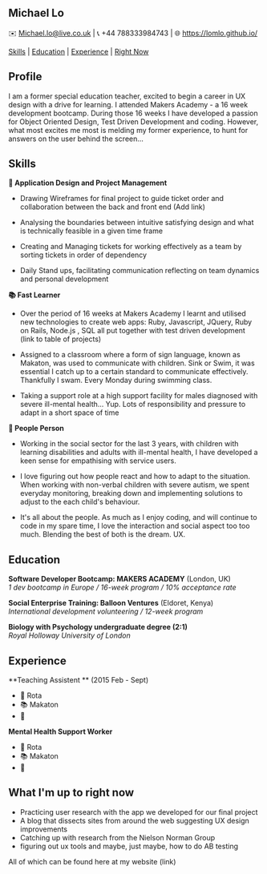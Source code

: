 ## Michael Lo

:envelope:  Michael.lo@live.co.uk | :telephone_receiver: +44 788333984743 | :globe_with_meridians: https://lomlo.github.io/

[Skills](#Skills) | [Education](#Education) | [Experience](#Experience) | [Right Now](#Rightnow)

<!-- + Be more specific and find examples
+ My life and my experience
+ Get other people to read the CV -->

## Profile

<!-- rewrite - seems fake  -->
I am a former special education teacher, excited to begin a career in UX design with a drive for learning. I attended Makers Academy - a 16 week development bootcamp. During those 16 weeks I have developed a passion for Object Oriented Design, Test Driven Development and coding. However, what most excites me most is melding my former experience, to hunt for answers on the user behind the screen...


## <a name="skills">Skills</a>
**:date: Application Design and Project Management**
+ Drawing Wireframes for final project to guide ticket order and collaboration between the back and front end (Add link)

+ Analysing the boundaries between intuitive satisfying design and what is technically feasible in a given time frame  

+ Creating and Managing tickets for working effectively as a team by sorting tickets in order of dependency

+ Daily Stand ups, facilitating communication reflecting on team dynamics and personal development

**:books: Fast Learner**
<!-- maybe mention full stack, MVC, request response relationships here?? -->
+  Over the period of 16 weeks at Makers Academy I learnt and utilised new technologies to create web apps: Ruby,  Javascript, JQuery, Ruby on Rails, Node.js , SQL all put together with test driven development (link to table of projects)

+  Assigned to a classroom where a form of sign language, known as Makaton, was used to communicate with children. Sink or Swim, it was essential I catch up to a certain standard to communicate effectively. Thankfully I swam. Every Monday during swimming class.

+ Taking a support role at a high support facility for males diagnosed with severe ill-mental health... Yup. Lots of responsibility and pressure to adapt in a short space of time

**:couple_with_heart: People Person**
+  Working in the social sector for the last 3 years, with children with learning disabilities and adults with ill-mental health, I have developed a keen sense for empathising with service users.

+  I love figuring out how people react and how to adapt to the situation. When working with non-verbal children with severe autism, we spent everyday monitoring, breaking down and implementing solutions to adjust to the each child's behaviour.

+  It's all about the people. As much as I enjoy coding, and will continue to code in my spare time, I love the interaction and social aspect too too much. Blending the best of both is the dream. UX.

<!-- --add more people people skill comments -- relatable experiences -- accessibility -->

## <a name="Education">Education</a>
**Software Developer Bootcamp: MAKERS ACADEMY** (London, UK)  
*1 dev bootcamp in Europe  /  16-week program  /  10% acceptance rate*

**Social Enterprise Training: Balloon Ventures** (Eldoret, Kenya)    
*International development volunteering  /  12-week program*

**Biology with Psychology undergraduate degree (2:1)**   
*Royal Holloway University of London*

<!-- ====Add projects section!!!!!===== -->


## <a name="Experience">Experience</a>

**Teaching Assistent ** (2015 Feb - Sept)  
 + :date: Rota
 + :books: Makaton
 + :couple_with_heart:

**Mental Health Support Worker**

+ :date: Rota
+ :books: Makaton
+ :couple_with_heart:

## <a name="Rightnow">What I'm up to right now </a>

+ Practicing user research with the app we developed for our final project
+ A blog that dissects sites from around the web suggesting UX design improvements
+ Catching up with research from the Nielson Norman Group
+ figuring out ux tools and maybe, just maybe, how to do AB testing

All of which can be found here at my website (link)


 <!-- Add passion and enthusiasm RE: user driven design, neilson group, etc... -->
<!-- what is the final Project???
github and linkedin profile links -->
<!-- What people are saying -->
